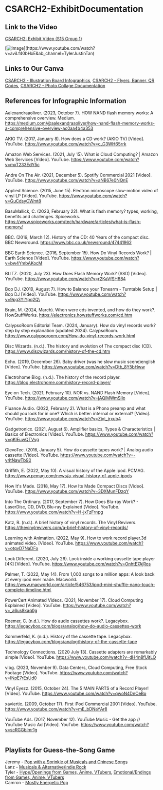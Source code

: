 # CSARCH2-ExhibitDocumentation

## Link to the Video
[CSARCH2: Exhibit Video (S15 Group 1)](https://www.youtube.com/watch?v=aviLf40bHxE&ab_channel=TylerJustinTan)

[![Image](https://i.ytimg.com/vi/aviLf40bHxE/maxresdefault.jpg?)](https://www.youtube.com/watch?v=aviLf40bHxE&ab_channel=TylerJustinTan)

## Links to Our Canva
[CSARCH2 - Illustration Board Infographics](https://www.canva.com/design/DAF-t19Rtfc/beqd3f9I3cbuWTWmLocs2w/edit?utm_content=DAF-t19Rtfc&utm_campaign=designshare&utm_medium=link2&utm_source=sharebutton), [CSARCH2 - Flyers, Banner, QR Codes](https://www.canva.com/design/DAF-gv1C88w/yvoM024I6qbP-Yhgd6rk2w/edit?utm_content=DAF-gv1C88w&utm_campaign=designshare&utm_medium=link2&utm_source=sharebutton), [CSARCH2 - Photo Collage Documentation](https://www.canva.com/design/DAF_Mi-SNTE/H74JFn2Y8kxISCvQAMljwQ/edit?utm_content=DAF_Mi-SNTE&utm_campaign=designshare&utm_medium=link2&utm_source=sharebutton)

## References for Infographic Information

Aalexandraaoliver. (2023, October 7). HOW NAND flash memory works: A comprehensive overview. Medium. https://medium.com/@aalexandraaoliver/how-nand-flash-memory-works-a-comprehensive-overview-ac0aa4b4a353<br><br>
AKIO TV. (2017, January 8). How does a CD work? (AKIO TV) [Video]. YouTube. https://www.youtube.com/watch?v=c_G3WH65rrk<br><br>
Amazon Web Services. (2021, July 15). What is Cloud Computing? | Amazon Web Services [Video]. YouTube. https://www.youtube.com/watch?v=mxT233EdY5c<br><br>
Andre On The Air. (2021, December 5). Spotify Commercial 2021 [Video]. YouTube. https://www.youtube.com/watch?v=aNB67e0NQnE<br><br>
Applied Science. (2015, June 15). Electron microscope slow-motion video of vinyl LP [Video]. YouTube. https://www.youtube.com/watch?v=GuCdsyCWmt8<br><br>
BasuMallick, C. (2023, February 22). What is flash memory? types, working, benefits and challenges. Spiceworks. https://www.spiceworks.com/tech/hardware/articles/what-is-flash-memory/<br><br>
BBC. (2019, March 12). History of the CD: 40 Years of the compact disc. BBC Newsround. https://www.bbc.co.uk/newsround/47441962<br><br>
BBC Earth Science. (2016, September 15). How Do Vinyl Records Work? | Earth Science [Video]. YouTube. https://www.youtube.com/watch?v=bw4YmbAKocM<br><br>
BLITZ. (2020, July 23). How Does Flash Memory Work? (SSD) [Video]. YouTube. https://www.youtube.com/watch?v=r2KaVfSH884<br><br>
Bop DJ. (2019, August 7). How to Balance your Tonearm - Turntable Setup | Bop DJ [Video]. YouTube. https://www.youtube.com/watch?v=9pg3YIYpq2Q\<br><br>
Brain, M. (2024, March). When were cds invented, and how do they work?. HowStuffWorks. https://electronics.howstuffworks.com/cd.htm <br><br>
CalypsoRoom Editorial Team. (2024, January). How do vinyl records work? step by step explanation (updated 2024). CalypsoRoom. https://www.calypsoroom.com/How-do-vinyl-records-work.html <br><br>
Disc Wizards. (n.d.). The history and evolution of The compact disc (CD). https://www.discwizards.com/history-of-the-cd.htm <br><br>
Echo. (2019, December 26). Baby driver (was he slow music scene)english [Video]. YouTube. https://www.youtube.com/watch?v=Dtb_8Y5bHww<br><br>
Electrohome Blog. (n.d.). The history of the record player. https://blog.electrohome.com/history-record-player/ <br><br>
Eye on Tech. (2021, February 10). NOR vs. NAND Flash Memory [Video]. YouTube. https://www.youtube.com/watch?v=jAQiMWmSlIo<br><br>
Fluance Audio. (2022, February 2). What is a Phono preamp and what should you look for in one? Which is better: internal or external? [Video]. YouTube. https://www.youtube.com/watch?v=Zjvt_jrxub4<br><br>
Gadgetronicx. (2021, August 6). Amplifier basics, Types & Characteristics | Basics of Electronics [Video]. YouTube. https://www.youtube.com/watch?v=qKlEuwQTVvg<br><br>
GlevoTec. (2016, January 5). How do cassette tapes work? | Analog audio cassette [Video]. YouTube. https://www.youtube.com/watch?v=-v4tNawTb90<br><br>
Griffith, E. (2022, May 10). A visual history of the Apple ipod. PCMAG. https://www.pcmag.com/news/a-visual-history-of-apple-ipods <br><br>
How It's Made. (2018, May 17). How Its Made Compact Discs [Video]. YouTube. https://www.youtube.com/watch?v=3DXMunFDzqY<br><br>
Into The Ordinary. (2017, September 7). How Does Blu-ray Work? - LaserDisc, CD, DVD, Blu-ray Explained [Video]. YouTube. https://www.youtube.com/watch?v=H-jxTzFrnpg<br><br>
Katz, R. (n.d.). A brief history of vinyl records. The Vinyl Revivers. https://thevinylrevivers.com/a-brief-history-of-vinyl-records/ <br><br>
Learning with Animation. (2022, May 9). How to work record player.3d animated video. [Video]. YouTube. https://www.youtube.com/watch?v=otqvD7NaDFo<br><br>
Look Different. (2020, July 26). Look inside a working cassette tape player [4K] [Video]. YouTube. https://www.youtube.com/watch?v=OnhtE7AjRos<br><br>
Palmer, T. (2022, May 14). From 1,000 songs to a million apps: A look back at every ipod ever made. Macworld. https://www.macworld.com/article/546753/ipod-mini-shuffle-nano-touch-complete-timeline.html <br><br>
PowerCert Animated Videos. (2021, November 17). Cloud Computing Explained [Video]. YouTube. https://www.youtube.com/watch?v=_a6us8kaq0g<br><br>
Roemer, C. (n.d.). How do audio cassettes work?. Legacybox. https://legacybox.com/blogs/analog/how-do-audio-cassettes-work <br><br>
Sommerfeld, K. (n.d.). History of the cassette tape. Legacybox. https://legacybox.com/blogs/analog/history-of-the-cassette-tape <br><br>
Technology Connections. (2020 July 13). Cassette adapters are remarkably simple [Video]. YouTube. https://www.youtube.com/watch?v=dH4n8fUjtLQ<br><br>
vibg. (2023, November 9). Data Centers, Cloud Computing, Free Stock Footage [Video]. YouTube. https://www.youtube.com/watch?v=lNpE7rEsUd0<br><br>
Vinyl Eyezz. (2015, October 24). The 5 MAIN PARTS of a Record Player! [Video]. YouTube. https://www.youtube.com/watch?v=qwoN4DnCeBo<br><br>
xaviertic. (2009, October 17). First iPod Commercial 2001 [Video]. YouTube. https://www.youtube.com/watch?v=mE_bDNaYAr8<br><br>
YouTube Ads. (2017, November 12). YouTube Music - Get the app // YouTube Music Ad [Video]. YouTube. https://www.youtube.com/watch?v=scRGGblmr1g<br><br>

## Playlists for Guess-the-Song Game
Jeremy - [Pop with a Sprinkle of Musicals and Chinese Songs](https://open.spotify.com/playlist/2clNCCVLLsSISuXUHaWchw?si=ZMiHvSlHRlSVnESSSAdyTw)<br>
Lanz - [Musicals & Alternative/Indie Rock](https://open.spotify.com/playlist/79q5gk8PNLTbgVuE4jmvuv?si=4c3a23b24de54d4c)<br>
Tyler - [Hype/Openings from Games, Anime, VTubers](https://www.youtube.com/playlist?list=PLIXNdZPbKri6nTRgq8GI6Bb-RF7uh7bqJ), [Emotional/Endings from Games, Anime, VTubers](https://www.youtube.com/playlist?list=PLIXNdZPbKri5eGBQqv-XDxJ4gbLQ5uE2f)<br>
Camron - [Mostly Energetic Pop](https://open.spotify.com/playlist/4xBtSuP1EiZ6WIdniwJcbF?si=7aa3bb265e9745ba)<br>
